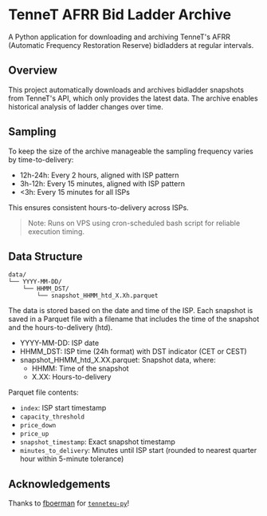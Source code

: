 # TenneT AFRR Bid Ladder Archive

A Python application for downloading and archiving TenneT's AFRR (Automatic Frequency Restoration Reserve) bidladders at regular intervals.

## Overview

This project automatically downloads and archives bidladder snapshots from TenneT's API, which only provides the latest data. The archive enables historical analysis of ladder changes over time.

## Sampling

To keep the size of the archive manageable the sampling frequency varies by time-to-delivery:

- 12h-24h: Every 2 hours, aligned with ISP pattern 
- 3h-12h: Every 15 minutes, aligned with ISP pattern
- <3h: Every 15 minutes for all ISPs

This ensures consistent hours-to-delivery across ISPs.

> Note: Runs on VPS using cron-scheduled bash script for reliable execution timing.

## Data Structure
```
data/
└── YYYY-MM-DD/
    └── HHMM_DST/
        └── snapshot_HHMM_htd_X.Xh.parquet
```

The data is stored based on the date and time of the ISP. Each snapshot is saved in a Parquet file with a filename that includes the time of the snapshot and the hours-to-delivery (htd).

- YYYY-MM-DD: ISP date
- HHMM_DST: ISP time (24h format) with DST indicator (CET or CEST)
- snapshot_HHMM_htd_X.XX.parquet: Snapshot data, where:
    - HHMM: Time of the snapshot
    - X.XX: Hours-to-delivery

Parquet file contents:
- `index`: ISP start timestamp
- `capacity_threshold`
- `price_down` 
- `price_up` 
- `snapshot_timestamp`: Exact snapshot timestamp
- `minutes_to_delivery`: Minutes until ISP start (rounded to nearest quarter hour within 5-minute tolerance)

## Acknowledgements

Thanks to [fboerman](https://github.com/fboerman) for [`tenneteu-py`](https://github.com/fboerman/TenneTeu-py)!